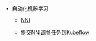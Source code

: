 * 自动化机器学习
    
    * [NNI](note1/note.md)
    
    * [提交NNI调参任务到Kubeflow](note2/note.md)
    
      